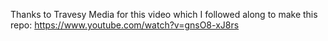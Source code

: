 Thanks to Travesy Media for this video which I followed along to make this repo:
https://www.youtube.com/watch?v=gnsO8-xJ8rs
